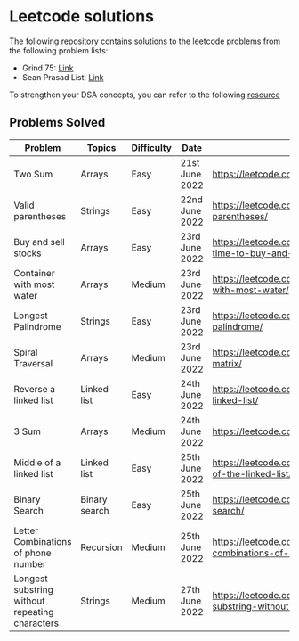 # Leetcode solutions

The following repository contains solutions to the leetcode problems from the following problem lists:

- Grind 75: [Link](https://www.techinterviewhandbook.org/grind75)
- Sean Prasad List: [Link](https://leetcode.com/list/9k7j58mc/)

To strengthen your DSA concepts, you can refer to the following [resource](https://superstudy.guide/algorithms-data-structures/foundations/algorithmic-concepts)

## Problems Solved


Problem  | Topics | Difficulty | Date | Link
-------- | ------ | ----- | ----- | -----
Two Sum  | Arrays | Easy  | 21st June 2022 | https://leetcode.com/problems/two-sum/
Valid parentheses | Strings	| Easy | 22nd June 2022 | https://leetcode.com/problems/valid-parentheses/
Buy and sell stocks | Arrays | Easy | 23rd June 2022 | https://leetcode.com/problems/best-time-to-buy-and-sell-stock/
Container with most water | Arrays | Medium | 23rd June 2022 | https://leetcode.com/problems/container-with-most-water/
Longest Palindrome | Strings | Easy | 23rd June 2022 | https://leetcode.com/problems/longest-palindrome/
Spiral Traversal | Arrays | Medium | 23rd June 2022 | https://leetcode.com/problems/spiral-matrix/
Reverse a linked list | Linked list | Easy | 24th June 2022 | https://leetcode.com/problems/reverse-linked-list/
3 Sum| Arrays | Medium | 24th June 2022 | https://leetcode.com/problems/3sum/
Middle of a linked list | Linked list | Easy | 25th June 2022 | https://leetcode.com/problems/middle-of-the-linked-list/
Binary Search | Binary search | Easy | 25th June 2022 | https://leetcode.com/problems/binary-search/
Letter Combinations of phone number | Recursion | Medium | 25th June 2022 | https://leetcode.com/problems/letter-combinations-of-a-phone-number/
Longest substring without repeating characters | Strings | Medium | 27th June 2022 | https://leetcode.com/problems/longest-substring-without-repeating-characters/